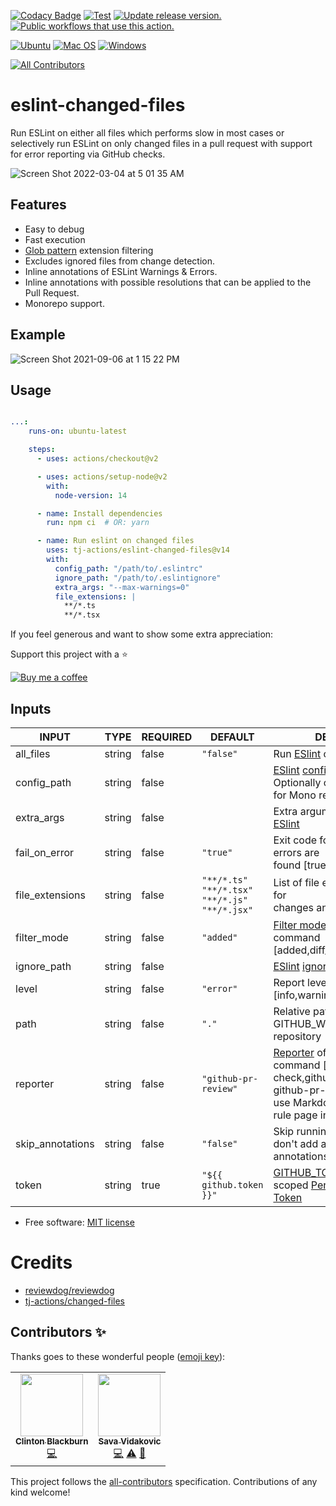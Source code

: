 [![Codacy Badge](https://api.codacy.com/project/badge/Grade/13f8c6c0f4b947b89af4e5d99379b47d)](https://app.codacy.com/gh/tj-actions/eslint-changed-files?utm_source=github.com\&utm_medium=referral\&utm_content=tj-actions/eslint-changed-files\&utm_campaign=Badge_Grade_Settings)
[![Test](https://github.com/tj-actions/eslint-changed-files/actions/workflows/test.yml/badge.svg)](https://github.com/tj-actions/eslint-changed-files/actions/workflows/test.yml) [![Update release version.](https://github.com/tj-actions/eslint-changed-files/workflows/Update%20release%20version./badge.svg)](https://github.com/tj-actions/eslint-changed-files/actions?query=workflow%3A%22Update+release+version.%22) [![Public workflows that use this action.](https://img.shields.io/endpoint?url=https%3A%2F%2Fused-by.vercel.app%2Fapi%2Fgithub-actions%2Fused-by%3Faction%3Dtj-actions%2Feslint-changed-files%26badge%3Dtrue)](https://github.com/search?o=desc\&q=tj-actions+eslint-changed-files+language%3AYAML\&s=\&type=Code)

[![Ubuntu](https://img.shields.io/badge/Ubuntu-E95420?logo=ubuntu\&logoColor=white)](https://docs.github.com/en/actions/reference/workflow-syntax-for-github-actions#jobsjob_idruns-on)
[![Mac OS](https://img.shields.io/badge/mac%20os-000000?logo=macos\&logoColor=F0F0F0)](https://docs.github.com/en/actions/reference/workflow-syntax-for-github-actions#jobsjob_idruns-on)
[![Windows](https://img.shields.io/badge/Windows-0078D6?logo=windows\&logoColor=white)](https://docs.github.com/en/actions/reference/workflow-syntax-for-github-actions#jobsjob_idruns-on)

<!-- ALL-CONTRIBUTORS-BADGE:START - Do not remove or modify this section -->

[![All Contributors](https://img.shields.io/badge/all_contributors-2-orange.svg?style=flat-square)](#contributors-)

<!-- ALL-CONTRIBUTORS-BADGE:END -->

# eslint-changed-files

Run ESLint on either all files which performs slow in most cases or selectively run ESLint on only changed files in a pull request with support for
error reporting via GitHub checks.

![Screen Shot 2022-03-04 at 5 01 35 AM](https://user-images.githubusercontent.com/17484350/156742457-ff0c2da5-aca8-4260-9a3c-76ff3a273bd6.png)

## Features

*   Easy to debug
*   Fast execution
*   [Glob pattern](https://docs.github.com/en/actions/learn-github-actions/workflow-syntax-for-github-actions#filter-pattern-cheat-sheet) extension filtering
*   Excludes ignored files from change detection.
*   Inline annotations of ESLint Warnings & Errors.
*   Inline annotations with possible resolutions that can be applied to the Pull Request.
*   Monorepo support.

## Example

![Screen Shot 2021-09-06 at 1 15 22 PM](https://user-images.githubusercontent.com/17484350/132248250-6998078b-de5d-453a-8225-f4a6e3793bbe.png)

## Usage

```yml

...:
    runs-on: ubuntu-latest

    steps:
      - uses: actions/checkout@v2

      - uses: actions/setup-node@v2
        with:
          node-version: 14

      - name: Install dependencies
        run: npm ci  # OR: yarn 

      - name: Run eslint on changed files
        uses: tj-actions/eslint-changed-files@v14
        with:
          config_path: "/path/to/.eslintrc"
          ignore_path: "/path/to/.eslintignore"
          extra_args: "--max-warnings=0"
          file_extensions: |
            **/*.ts
            **/*.tsx
```

If you feel generous and want to show some extra appreciation:

Support this project with a :star:

[![Buy me a coffee][buymeacoffee-shield]][buymeacoffee]

[buymeacoffee]: https://www.buymeacoffee.com/jackton1

[buymeacoffee-shield]: https://www.buymeacoffee.com/assets/img/custom_images/orange_img.png

## Inputs

<!-- AUTO-DOC-INPUT:START - Do not remove or modify this section -->

|      INPUT       |  TYPE  | REQUIRED |                            DEFAULT                             |                                                                                                                                                    DESCRIPTION                                                                                                                                                     |
|------------------|--------|----------|----------------------------------------------------------------|--------------------------------------------------------------------------------------------------------------------------------------------------------------------------------------------------------------------------------------------------------------------------------------------------------------------|
|    all\_files     | string |  false   |                           `"false"`                            |                                                                                                                              Run [ESlint](https://eslint.org/) on all matching files                                                                                                                               |
|   config\_path    | string |  false   |                                                                |                                                                             [ESlint](https://eslint.org/) [configuration file](https://eslint.org/docs/user-guide/configuring/). Optionally omit this input<br>for Mono repositories.                                                                              |
|    extra\_args    | string |  false   |                                                                |                                                                                                           Extra arguments passed to [ESlint](https://eslint.org/docs/user-guide/command-line-interface)                                                                                                            |
|  fail\_on\_error   | string |  false   |                            `"true"`                            |                                                                                                                           Exit code for reviewdog when errors are<br>found \[true,false].                                                                                                                           |
| file\_extensions  | string |  false   | `"**/*.ts"`<br>`"**/*.tsx"`<br>`"**/*.js"`<br>`"**/*.jsx"`<br> |                                                                                                           List of file extensions to watch for<br>changes and run [ESlint](https://eslint.org/) against                                                                                                            |
|   filter\_mode    | string |  false   |                           `"added"`                            |                                                                                        [Filter mode](https://github.com/reviewdog/reviewdog#filter-mode) for the reviewdog command \[added,diff\_context,file,nofilter].<br>                                                                                         |
|   ignore\_path    | string |  false   |                                                                |                                                                                                     [ESlint](https://eslint.org/) [ignore file](https://eslint.org/docs/user-guide/configuring/ignoring-code)                                                                                                      |
|      level       | string |  false   |                           `"error"`                            |                                                                                                                                  Report level for reviewdog \[info,warning,error]                                                                                                                                   |
|       path       | string |  false   |                             `"."`                              |                                                                                                                             Relative path under GITHUB\_WORKSPACE to the repository<br>                                                                                                                             |
|     reporter     | string |  false   |                      `"github-pr-review"`                      |                                                    [Reporter](https://github.com/reviewdog/reviewdog#reporters) of reviewdog command \[github-check,github-pr-review]. github-pr-review can<br>use Markdown and add a link to<br>rule page in reviewdog reports.                                                    |
| skip\_annotations | string |  false   |                           `"false"`                            |                                                                                                                              Skip running reviewdog i.e don't add any<br>annotations.                                                                                                                              |
|      token       | string |   true   |                    `"${{ github.token }}"`                     | [GITHUB\_TOKEN](https://docs.github.com/en/free-pro-team@latest/actions/reference/authentication-in-a-workflow#using-the-github_token-in-a-workflow) or a repo scoped [Personal Access<br>Token](https://docs.github.com/en/free-pro-team@latest/github/authenticating-to-github/creating-a-personal-access-token) |

<!-- AUTO-DOC-INPUT:END -->

*   Free software: [MIT license](LICENSE)

# Credits

*   [reviewdog/reviewdog](https://github.com/reviewdog/reviewdog)
*   [tj-actions/changed-files](https://github.com/tj-actions/changed-files)

## Contributors ✨

Thanks goes to these wonderful people ([emoji key](https://allcontributors.org/docs/en/emoji-key)):

<!-- ALL-CONTRIBUTORS-LIST:START - Do not remove or modify this section -->

<!-- prettier-ignore-start -->

<!-- markdownlint-disable -->

<table>
  <tr>
    <td align="center"><a href="https://dev.clintonblackburn.com"><img src="https://avatars.githubusercontent.com/u/910510?v=4?s=100" width="100px;" alt=""/><br /><sub><b>Clinton Blackburn</b></sub></a><br /><a href="https://github.com/tj-actions/eslint-changed-files/commits?author=clintonb" title="Code">💻</a></td>
    <td align="center"><a href="https://github.com/sava-vidakovic"><img src="https://avatars.githubusercontent.com/u/10528914?v=4?s=100" width="100px;" alt=""/><br /><sub><b>Sava Vidakovic</b></sub></a><br /><a href="https://github.com/tj-actions/eslint-changed-files/commits?author=sava-vidakovic" title="Code">💻</a> <a href="https://github.com/tj-actions/eslint-changed-files/commits?author=sava-vidakovic" title="Tests">⚠️</a> <a href="https://github.com/tj-actions/eslint-changed-files/commits?author=sava-vidakovic" title="Documentation">📖</a></td>
  </tr>
</table>

<!-- markdownlint-restore -->

<!-- prettier-ignore-end -->

<!-- ALL-CONTRIBUTORS-LIST:END -->

This project follows the [all-contributors](https://github.com/all-contributors/all-contributors) specification. Contributions of any kind welcome!

